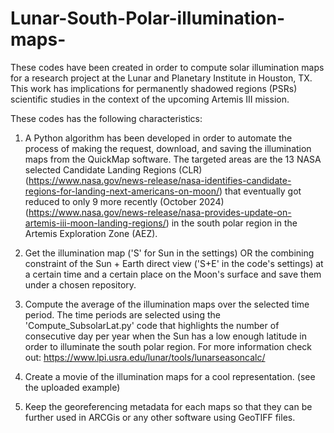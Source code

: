 # Lunar-South-Polar-illumination-maps-
These codes have been created in order to compute solar illumination maps for a research project at the Lunar and Planetary Institute in Houston, TX. This work has implications for permanently shadowed regions (PSRs) scientific studies in the context of the upcoming Artemis III mission. 

These codes has the following characteristics:

1) A Python algorithm has been developed in order to automate the process of making the request, download, and saving the illumination maps from the QuickMap software.
The targeted areas are the 13 NASA selected Candidate Landing Regions (CLR) (https://www.nasa.gov/news-release/nasa-identifies-candidate-regions-for-landing-next-americans-on-moon/) that eventually got reduced to only 9 more recently (October 2024) (https://www.nasa.gov/news-release/nasa-provides-update-on-artemis-iii-moon-landing-regions/) in the south polar region in the Artemis Exploration Zone (AEZ). 

2) Get the illumination map ('S' for Sun in the settings) OR the combining constraint of the Sun + Earth direct view ('S+E' in the code's settings) at a certain time and a certain place on the Moon's surface and save them under a chosen repository. 

2) Compute the average of the illumination maps over the selected time period. The time periods are selected using the 'Compute_SubsolarLat.py' code that highlights the number of consecutive day per year when the Sun has a low enough latitude in order to illuminate the south polar region. For more information check out: https://www.lpi.usra.edu/lunar/tools/lunarseasoncalc/

3) Create a movie of the illumination maps for a cool representation. (see the uploaded example)

4) Keep the georeferencing metadata for each maps so that they can be further used in ARCGis or any other software using GeoTIFF files. 


